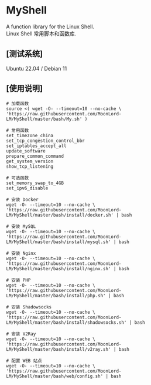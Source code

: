 # MyShell
A function library for the Linux Shell.  
Linux Shell 常用脚本和函数库.  

## [测试系统]
Ubuntu 22.04 / Debian 11  

## [使用说明]

    # 加载函数
    source <( wget -O- --timeout=10 --no-cache \
    'https://raw.githubusercontent.com/MoonLord-LM/MyShell/master/bash/My.sh' )

    # 常用函数
    set_timezone_china
    set_tcp_congestion_control_bbr
    set_iptables_accept_all
    update_software
    prepare_common_command
    get_system_version
    show_tcp_listening

    # 可选函数
    set_memory_swap_to_4GB
    set_ipv6_disable

    # 安装 Docker
    wget -O- --timeout=10 --no-cache \
    'https://raw.githubusercontent.com/MoonLord-LM/MyShell/master/bash/install/docker.sh' | bash

    # 安装 MySQL
    wget -O- --timeout=10 --no-cache \
    'https://raw.githubusercontent.com/MoonLord-LM/MyShell/master/bash/install/mysql.sh' | bash

    # 安装 Nginx
    wget -O- --timeout=10 --no-cache \
    'https://raw.githubusercontent.com/MoonLord-LM/MyShell/master/bash/install/nginx.sh' | bash

    # 安装 PHP
    wget -O- --timeout=10 --no-cache \
    'https://raw.githubusercontent.com/MoonLord-LM/MyShell/master/bash/install/php.sh' | bash

    # 安装 Shadowsocks
    wget -O- --timeout=10 --no-cache \
    'https://raw.githubusercontent.com/MoonLord-LM/MyShell/master/bash/install/shadowsocks.sh' | bash

    # 安装 V2Ray
    wget -O- --timeout=10 --no-cache \
    'https://raw.githubusercontent.com/MoonLord-LM/MyShell/master/bash/install/v2ray.sh' | bash

    # 配置 WEB 站点
    wget -O- --timeout=10 --no-cache \
    'https://raw.githubusercontent.com/MoonLord-LM/MyShell/master/bash/web/config.sh' | bash



